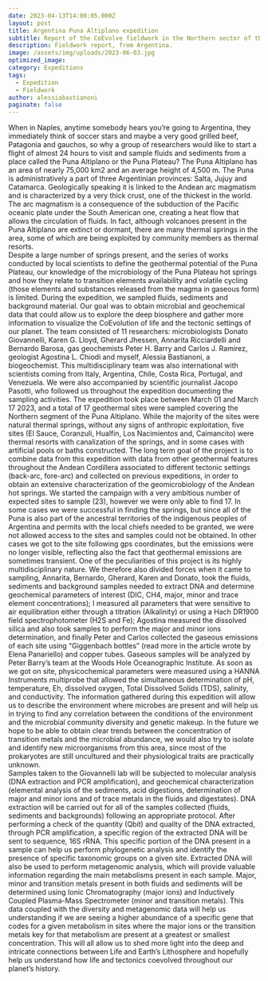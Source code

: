```yaml
---
date: 2023-04-13T14:00:05.000Z
layout: post
title: Argentina Puna Altiplano expedition
subtitle: Report of the CoEvolve fieldwork in the Northern sector of the Puna Altiplano (Argentina).
description: Fieldwork report, from Argentina. 
image: /assets/img/uploads/2023-06-03.jpg
optimized_image:
category: Expeditions
tags:
  - Expedition
  - Fieldwork
author: alessiabastianoni
paginate: false
---
```

When in Naples, anytime somebody hears you’re going to Argentina, they immediately think of soccer stars and maybe a very good grilled beef, Patagonia and gauchos, so why a group of researchers would like to start a flight of almost 24 hours to visit and sample fluids and sediments from a place called the Puna Altiplano or the Puna Plateau? 
The Puna Altiplano has an area of nearly 75,000 km2 and an average height of 4,500 m. The Puna is administratively a part of three Argentinian provinces: Salta, Jujuy and Catamarca. Geologically speaking it is linked to the Andean arc magmatism and is characterized by a very thick crust, one of the thickest in the world. The arc magmatism is a consequence of the subduction of the Pacific oceanic plate under the South American one,  creating  a heat flow that allows the circulation of fluids. In fact, although volcanoes present in the Puna Altiplano are extinct or dormant, there are many thermal springs in the area, some of which are being exploited by community members as thermal resorts.  
Despite a large number of springs present, and the series of works conducted by local scientists to define the geothermal potential of the Puna Plateau,  our knowledge of the microbiology of the Puna Plateau hot springs and how they relate to transition elements availability and volatile cycling (those elements and substances released from the magma in gaseous form) is limited. 
During the expedition, we sampled fluids, sediments and background material. Our goal was to obtain microbial and geochemical data that could allow us to explore the deep biosphere and gather more information to visualize the CoEvolution of life and the tectonic settings of our planet.
The team consisted of 11 researchers: microbiologists Donato Giovannelli, Karen G. Lloyd, Gherard Jhessen, Annarita Ricciardelli and Bernardo Barosa, gas geochemists Peter H. Barry and Carlos J. Ramirez, geologist Agostina L. Chiodi  and myself, Alessia Bastianoni, a biogeochemist. This multidisciplinary team was also international with scientists coming from Italy, Argentina, Chile, Costa Rica, Portugal, and Venezuela. We were also accompanied by scientific journalist Jacopo Pasotti, who followed us throughout the expedition documenting the sampling activities. 
The expedition took place between March 01 and March 17 2023, and a total of 17 geothermal sites were sampled covering the Northern segment of the Puna Altiplano. While the majority of the sites were natural thermal springs, without any signs of anthropic exploitation, five sites (El Sauce, Coranzuli, Hualfin, Los Nacimientos and, Caimancito) were thermal resorts with canalization of the springs, and in some cases with artificial pools or baths constructed. 
The long term goal of the project is to combine data from this expedition with data from other geothermal features throughout the Andean Cordillera associated to different tectonic settings (back-arc, fore-arc) and collected on previous expeditions, in order to obtain an extensive characterization of the geomicrobiology of the Andean hot springs.
We started the campaign with a very ambitious number of expected sites to sample (23), however we were only able to find 17. In some cases we were successful in finding the springs, but since all of the Puna is also part of the ancestral territories of the indigenous peoples of Argentina and permits with the local chiefs needed to be granted, we were not allowed access to the sites and samples could not be obtained. In other cases we got to the site following gps coordinates, but the emissions were no longer visible, reflecting also the fact that geothermal emissions are sometimes transient. 
One of the peculiarities of this project is its highly multidisciplinary nature. We therefore also divided forces when it came to sampling, Annarita, Bernardo, Gherard, Karen and Donato, took the fluids, sediments and background samples needed to extract DNA and determine geochemical parameters of interest (DIC, CH4, major, minor and trace element concentrations); I measured all parameters that were sensitive to air equilibration either through a titration (Alkalinity) or using a Hach DR1900 field spectrophotometer (H2S and Fe); Agostina measured the dissolved silica and also took samples to perform the major and minor ions determination, and finally Peter and Carlos collected the gaseous emissions of each site using “Giggenbach bottles” (read more in the article wrote by Elena Panariello) and copper tubes. Gaseous samples will be analyzed by Peter Barry’s team at the Woods Hole Oceanographic Institute. As soon as we got on site, physicochemical parameters were measured using a HANNA Instruments multiprobe that allowed the simultaneous determination of pH, temperature, Eh, dissolved oxygen, Total Dissolved Solids (TDS), salinity, and conductivity. 
The information gathered during this expedition will allow us to describe the environment where microbes are present and will help us in trying to find any correlation between the conditions of the environment and the microbial community diversity and genetic makeup. In the future we hope to be able to obtain clear trends between the concentration of transition metals and the microbial abundance, we would also try to isolate and identify new microorganisms from this area, since most of the prokaryotes are still uncultured and their physiological traits are practically unknown.  
Samples taken to the Giovannelli lab will be subjected to molecular analysis (DNA extraction and PCR amplification), and geochemical characterization (elemental analysis of the sediments, acid digestions, determination of major and minor ions and of trace metals in the fluids and digestates). DNA extraction will be carried out for all of the samples collected (fluids, sediments and backgrounds) following an appropriate protocol. After performing a check of the quantity (Qbit) and quality of the DNA extracted, through  PCR amplification, a specific region of the extracted DNA will be sent to sequence, 16S rRNA. This specific portion of the DNA present in a sample can help us perform phylogenetic analysis and identify the presence of specific taxonomic groups on a given site. Extracted DNA will also be used to perform metagenomic analysis, which will provide valuable information regarding the main metabolisms present in each sample. 
Major, minor and transition metals present in both fluids and sediments will be determined using Ionic Chromatography (major ions) and  Inductively Coupled Plasma-Mass Spectrometer (minor and transition metals). This data coupled with the diversity and metagenomic data  will help us understanding if we are seeing a higher abundance of a specific gene that codes for a given metabolism in sites where the major ions or the transition metals key for that metabolism are present at a greatest or smallest concentration. This will all allow us to shed more light into the deep and intricate connections between Life and Earth’s Lithosphere and hopefully help us understand how life and tectonics coevolved throughout our planet’s history. 
